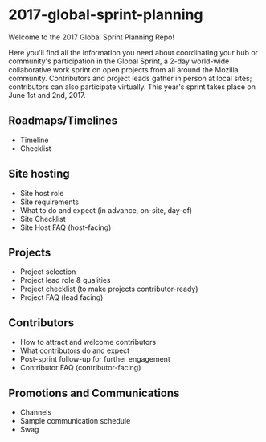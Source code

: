 # 2017-global-sprint-planning

Welcome to the 2017 Global Sprint Planning Repo!

Here you'll find all the information you need about coordinating your hub or community's participation in the Global Sprint, a 2-day world-wide collaborative work sprint on open projects from all around the Mozilla community. Contributors and project leads gather in person at local sites; contributors can also participate virtually. This year's sprint takes place on June 1st and 2nd, 2017.


## Roadmaps/Timelines
* Timeline
* Checklist

## Site hosting
* Site host role
* Site requirements
* What to do and expect (in advance, on-site, day-of)
* Site Checklist
* Site Host FAQ (host-facing)

## Projects
* Project selection
* Project lead role & qualities
* Project checklist (to make projects contributor-ready)
* Project FAQ (lead facing)

## Contributors
* How to attract and welcome contributors
* What contributors do and expect 
* Post-sprint follow-up for further engagement
* Contributor FAQ (contributor-facing)

## Promotions and Communications
* Channels
* Sample communication schedule
* Swag


